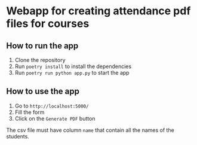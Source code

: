# Webapp for creating attendance pdf files for courses

## How to run the app

1. Clone the repository
2. Run `poetry install` to install the dependencies
3. Run `poetry run python app.py` to start the app

## How to use the app

1. Go to `http://localhost:5000/`
2. Fill the form
3. Click on the `Generate PDF` button

The csv file must have column `name` that contain all the names of the students.
